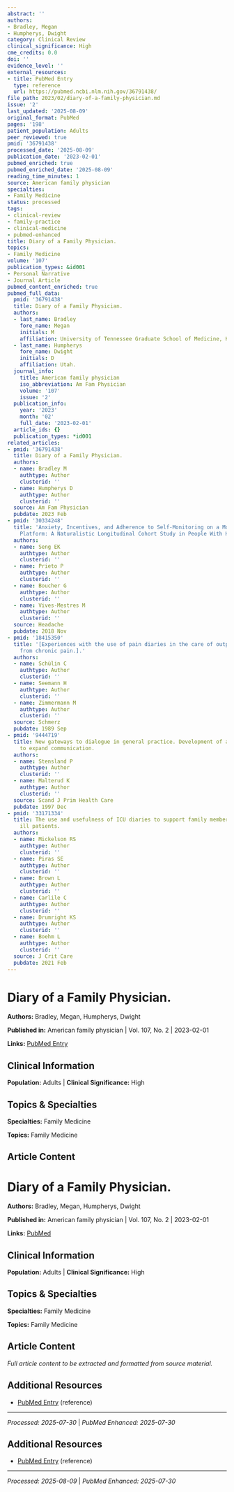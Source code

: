 ```yaml
---
abstract: ''
authors:
- Bradley, Megan
- Humpherys, Dwight
category: Clinical Review
clinical_significance: High
cme_credits: 0.0
doi: ''
evidence_level: ''
external_resources:
- title: PubMed Entry
  type: reference
  url: https://pubmed.ncbi.nlm.nih.gov/36791438/
file_path: 2023/02/diary-of-a-family-physician.md
issue: '2'
last_updated: '2025-08-09'
original_format: PubMed
pages: '198'
patient_population: Adults
peer_reviewed: true
pmid: '36791438'
processed_date: '2025-08-09'
publication_date: '2023-02-01'
pubmed_enriched: true
pubmed_enriched_date: '2025-08-09'
reading_time_minutes: 1
source: American family physician
specialties:
- Family Medicine
status: processed
tags:
- clinical-review
- family-practice
- clinical-medicine
- pubmed-enhanced
title: Diary of a Family Physician.
topics:
- Family Medicine
volume: '107'
publication_types: &id001
- Personal Narrative
- Journal Article
pubmed_content_enriched: true
pubmed_full_data:
  pmid: '36791438'
  title: Diary of a Family Physician.
  authors:
  - last_name: Bradley
    fore_name: Megan
    initials: M
    affiliation: University of Tennessee Graduate School of Medicine, Knoxville, TN.
  - last_name: Humpherys
    fore_name: Dwight
    initials: D
    affiliation: Utah.
  journal_info:
    title: American family physician
    iso_abbreviation: Am Fam Physician
    volume: '107'
    issue: '2'
  publication_info:
    year: '2023'
    month: '02'
    full_date: '2023-02-01'
  article_ids: {}
  publication_types: *id001
related_articles:
- pmid: '36791438'
  title: Diary of a Family Physician.
  authors:
  - name: Bradley M
    authtype: Author
    clusterid: ''
  - name: Humpherys D
    authtype: Author
    clusterid: ''
  source: Am Fam Physician
  pubdate: 2023 Feb
- pmid: '30334248'
  title: 'Anxiety, Incentives, and Adherence to Self-Monitoring on a Mobile Health
    Platform: A Naturalistic Longitudinal Cohort Study in People With Headache.'
  authors:
  - name: Seng EK
    authtype: Author
    clusterid: ''
  - name: Prieto P
    authtype: Author
    clusterid: ''
  - name: Boucher G
    authtype: Author
    clusterid: ''
  - name: Vives-Mestres M
    authtype: Author
    clusterid: ''
  source: Headache
  pubdate: 2018 Nov
- pmid: '18415350'
  title: '[Experiences with the use of pain diaries in the care of outpatients suffering
    from chronic pain.].'
  authors:
  - name: Schülin C
    authtype: Author
    clusterid: ''
  - name: Seemann H
    authtype: Author
    clusterid: ''
  - name: Zimmermann M
    authtype: Author
    clusterid: ''
  source: Schmerz
  pubdate: 1989 Sep
- pmid: '9444719'
  title: New gateways to dialogue in general practice. Development of an illness diary
    to expand communication.
  authors:
  - name: Stensland P
    authtype: Author
    clusterid: ''
  - name: Malterud K
    authtype: Author
    clusterid: ''
  source: Scand J Prim Health Care
  pubdate: 1997 Dec
- pmid: '33171334'
  title: The use and usefulness of ICU diaries to support family members of critically
    ill patients.
  authors:
  - name: Mickelson RS
    authtype: Author
    clusterid: ''
  - name: Piras SE
    authtype: Author
    clusterid: ''
  - name: Brown L
    authtype: Author
    clusterid: ''
  - name: Carlile C
    authtype: Author
    clusterid: ''
  - name: Drumright KS
    authtype: Author
    clusterid: ''
  - name: Boehm L
    authtype: Author
    clusterid: ''
  source: J Crit Care
  pubdate: 2021 Feb
---
```


# Diary of a Family Physician.

**Authors:** Bradley, Megan, Humpherys, Dwight

**Published in:** American family physician | Vol. 107, No. 2 | 2023-02-01

**Links:** [PubMed Entry](https://pubmed.ncbi.nlm.nih.gov/36791438/)

## Clinical Information

**Population:** Adults | **Clinical Significance:** High

## Topics & Specialties

**Specialties:** Family Medicine

**Topics:** Family Medicine

## Article Content

# Diary of a Family Physician.

**Authors:** Bradley, Megan, Humpherys, Dwight

**Published in:** American family physician | Vol. 107, No. 2 | 2023-02-01

**Links:** [PubMed](https://pubmed.ncbi.nlm.nih.gov/36791438/)

## Clinical Information

**Population:** Adults | **Clinical Significance:** High

## Topics & Specialties

**Specialties:** Family Medicine

**Topics:** Family Medicine

## Article Content

*Full article content to be extracted and formatted from source material.*

## Additional Resources

- [PubMed Entry](https://pubmed.ncbi.nlm.nih.gov/36791438/) (reference)

---

*Processed: 2025-07-30* | *PubMed Enhanced: 2025-07-30*

## Additional Resources

- [PubMed Entry](https://pubmed.ncbi.nlm.nih.gov/36791438/) (reference)

---

*Processed: 2025-08-09* | *PubMed Enhanced: 2025-07-30*
